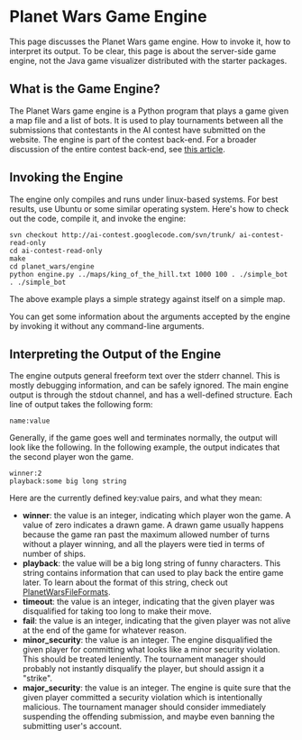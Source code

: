 # Planet Wars Game Engine #

This page discusses the Planet Wars game engine. How to invoke it, how to interpret its output. To be clear, this page is about the server-side game engine, not the Java game visualizer distributed with the starter packages.

## What is the Game Engine? ##

The Planet Wars game engine is a Python program that plays a game given a map file and a list of bots. It is used to play tournaments between all the submissions that contestants in the AI contest have submitted on the website. The engine is part of the contest back-end. For a broader discussion of the entire contest back-end, see [this article](ContestArchitecture.md).

## Invoking the Engine ##

The engine only compiles and runs under linux-based systems. For best results, use Ubuntu or some similar operating system. Here's how to check out the code, compile it, and invoke the engine:
```
svn checkout http://ai-contest.googlecode.com/svn/trunk/ ai-contest-read-only
cd ai-contest-read-only
make
cd planet_wars/engine
python engine.py ../maps/king_of_the_hill.txt 1000 100 . ./simple_bot . ./simple_bot
```
The above example plays a simple strategy against itself on a simple map.

You can get some information about the arguments accepted by the engine by invoking it without any command-line arguments.

## Interpreting the Output of the Engine ##

The engine outputs general freeform text over the stderr channel. This is mostly debugging information, and can be safely ignored. The main engine output is through the stdout channel, and has a well-defined structure. Each line of output takes the following form:
```
name:value
```
Generally, if the game goes well and terminates normally, the output will look like the following. In the following example, the output indicates that the second player won the game.
```
winner:2
playback:some big long string
```
Here are the currently defined key:value pairs, and what they mean:
  * **winner**: the value is an integer, indicating which player won the game. A value of zero indicates a drawn game. A drawn game usually happens because the game ran past the maximum allowed number of turns without a player winning, and all the players were tied in terms of number of ships.
  * **playback**: the value will be a big long string of funny characters. This string contains information that can used to play back the entire game later. To learn about the format of this string, check out [PlanetWarsFileFormats](PlanetWarsFileFormats.md).
  * **timeout**: the value is an integer, indicating that the given player was disqualified for taking too long to make their move.
  * **fail**: the value is an integer, indicating that the given player was not alive at the end of the game for whatever reason.
  * **minor\_security**: the value is an integer. The engine disqualified the given player for committing what looks like a minor security violation. This should be treated leniently. The tournament manager should probably not instantly disqualify the player, but should assign it a "strike".
  * **major\_security**: the value is an integer. The engine is quite sure that the given player committed a security violation which is intentionally malicious. The tournament manager should consider immediately suspending the offending submission, and maybe even banning the submitting user's account.
